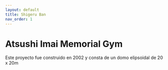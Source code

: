```yaml
---
layout: default
title: Shigeru Ban
nav_order: 1
---
```


# Atsushi Imai Memorial Gym

Este proyecto fue construido en 2002 y consta de un domo elipsoidal de 20 x 20m 


